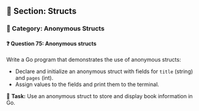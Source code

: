 ## 📘 Section: Structs  
### 🔹 Category: Anonymous Structs  
#### ❓ Question 75: Anonymous structs

Write a Go program that demonstrates the use of anonymous structs:

- Declare and initialize an anonymous struct with fields for `title` (string) and `pages` (int).
- Assign values to the fields and print them to the terminal.

🔧 **Task:** Use an anonymous struct to store and display book information in Go.

